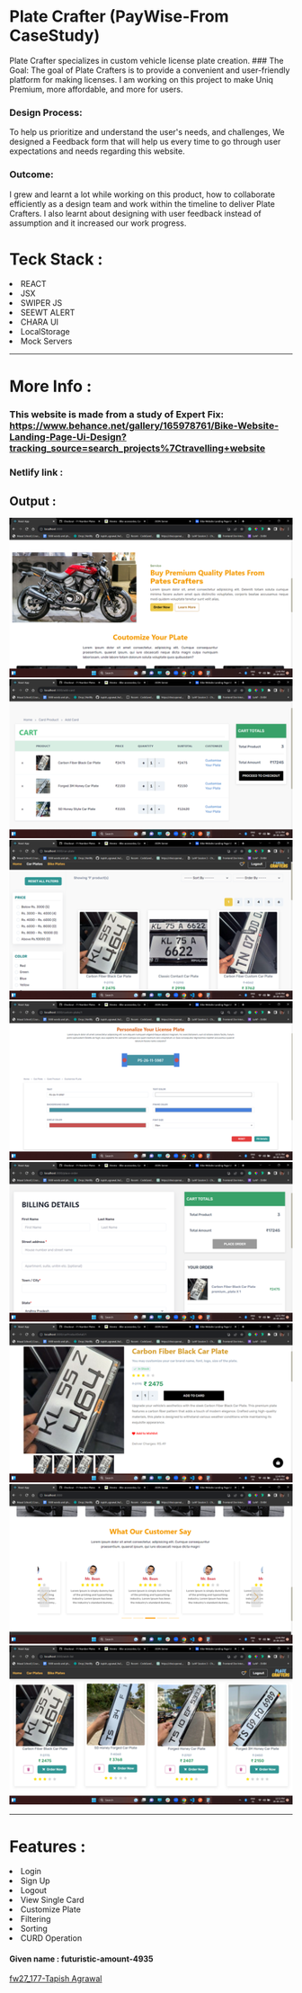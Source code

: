 <h1>Plate Crafter (PayWise-From CaseStudy)</h1>
Plate Crafter specializes in custom vehicle license plate creation.
### The Goal:
The goal of Plate Crafters is to provide a convenient and user-friendly platform for making licenses. I am working on this project to make Uniq Premium, more affordable, and more for users.

### Design Process:
To help us prioritize and understand the user's needs, and challenges, We designed a Feedback form that will help us every time to go through user expectations and needs regarding this website.


### Outcome: 
I grew and learnt a lot while working on this product, how to collaborate efficiently as a design team and work within the timeline to deliver Plate Crafters.
I also learnt about designing with user feedback instead of assumption and it increased our work progress.

<h1>Teck Stack :</h1>

 <li>REACT</li>
  <li>JSX</li>
  <li>SWIPER JS</li>
  <li>SEEWT ALERT</li>
  <li>CHARA UI</li>
  <li>LocalStorage</li>
  <li>Mock Servers</li>


---
# More Info :

### This website is made from a study of Expert Fix:  https://www.behance.net/gallery/165978761/Bike-Website-Landing-Page-Ui-Design?tracking_source=search_projects%7Ctravelling+website

### Netlify link : 

## Output :

![Home](./public/Images/home.png)
![Add Card](./public/Images/Add-Card.png)
![car-product](./public/Images/car-product.png)
![customize-plate](./public/Images/Customize-plate.png)
![Place-Oerder](./public/Images/PLaceOrder.png)
![Single-card](./public/Images/Single-Card.png)
![Slider](./public/Images/Slider.png)
![Wish-List](./public/Images/WishList.png)

---


<h1>Features :</h1>

 <li>Login</li>
  <li>Sign Up</li>
  <li>Logout</li>
  <li>View Single Card</li>
  <li>Customize Plate</li>
  <li>Filtering</li>
  <li>Sorting</li>
  <li>CURD Operation</li>

#### Given name : futuristic-amount-4935


[fw27_177-Tapish Agrawal](https://github.com/Tapishagrawal)

